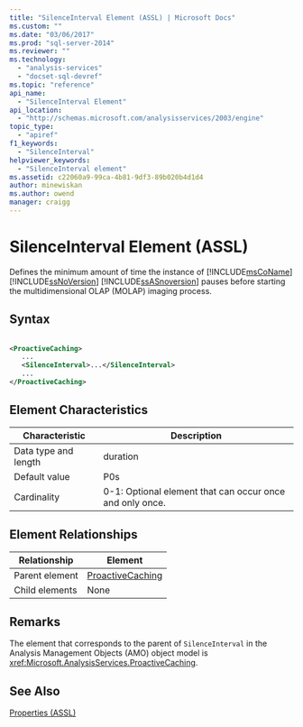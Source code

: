 ```yaml
---
title: "SilenceInterval Element (ASSL) | Microsoft Docs"
ms.custom: ""
ms.date: "03/06/2017"
ms.prod: "sql-server-2014"
ms.reviewer: ""
ms.technology: 
  - "analysis-services"
  - "docset-sql-devref"
ms.topic: "reference"
api_name: 
  - "SilenceInterval Element"
api_location: 
  - "http://schemas.microsoft.com/analysisservices/2003/engine"
topic_type: 
  - "apiref"
f1_keywords: 
  - "SilenceInterval"
helpviewer_keywords: 
  - "SilenceInterval element"
ms.assetid: c22060a9-99ca-4b81-9df3-89b020b4d1d4
author: minewiskan
ms.author: owend
manager: craigg
---
```

# SilenceInterval Element (ASSL)
  Defines the minimum amount of time the instance of [!INCLUDE[msCoName](../../../includes/msconame-md.md)] [!INCLUDE[ssNoVersion](../../../includes/ssnoversion-md.md)] [!INCLUDE[ssASnoversion](../../../includes/ssasnoversion-md.md)] pauses before starting the multidimensional OLAP (MOLAP) imaging process.  
  
## Syntax  
  
```xml  
  
<ProactiveCaching>  
   ...  
   <SilenceInterval>...</SilenceInterval>  
   ...  
</ProactiveCaching>  
```  
  
## Element Characteristics  
  
|Characteristic|Description|  
|--------------------|-----------------|  
|Data type and length|duration|  
|Default value|P0s|  
|Cardinality|0-1: Optional element that can occur once and only once.|  
  
## Element Relationships  
  
|Relationship|Element|  
|------------------|-------------|  
|Parent element|[ProactiveCaching](../objects/proactivecaching-element-assl.md)|  
|Child elements|None|  
  
## Remarks  
 The element that corresponds to the parent of `SilenceInterval` in the Analysis Management Objects (AMO) object model is <xref:Microsoft.AnalysisServices.ProactiveCaching>.  
  
## See Also  
 [Properties &#40;ASSL&#41;](properties-assl.md)  
  
  
